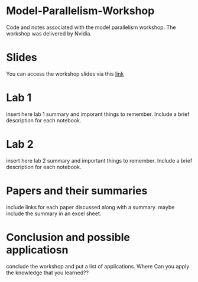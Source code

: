 # Model-Parallelism-Workshop
Code and notes associated with the model parallelism workshop. The workshop was delivered by Nvidia. 
# Slides 
You can access the workshop slides via this [link](https://drive.google.com/drive/folders/1ngVnPV90p7OMoZ6dQLysZwcu45vs-CNb?usp=drive_link)
# Lab 1 
insert here lab 1 summary and imporant things to remember. Include a brief description for each notebook.
# Lab 2 
insert here lab 2 summary and important things to remember. Include a brief description for each notebook. 
# Papers and their summaries 
include links for each paper discussed along with a summary. maybe include the summary in an excel sheet.
# Conclusion and possible applicatiosn 

conclude the workshop and put a list of applications. Where Can you apply the knowledge that you learned??